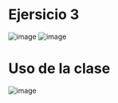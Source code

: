 # Ejersicio 3
![image](https://github.com/user-attachments/assets/8f183696-76f6-4fba-809c-f6542cbdbfae)
![image](https://github.com/user-attachments/assets/8621fd66-8a11-4248-8cd8-d49c26bb2987)
# Uso de la clase
![image](https://github.com/user-attachments/assets/5b11c832-7f6c-43e7-a596-d05f3fdccdd8)
